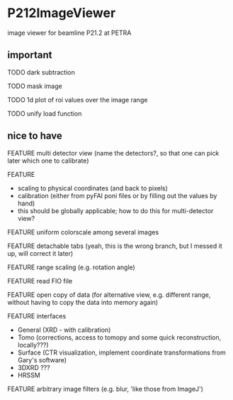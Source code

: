 # P212ImageViewer
image viewer for beamline P21.2 at PETRA

## important
TODO dark subtraction

TODO mask image

TODO 1d plot of roi values over the image range

TODO unify load function

## nice to have
FEATURE multi detector view (name the detectors?, so that one can pick later which one to calibrate)

FEATURE 
- scaling to physical coordinates (and back to pixels)
- calibration (either from pyFAI poni files or by filling out the values by hand)
- this should be globally applicable; how to do this for multi-detector view?

FEATURE uniform colorscale among several images

FEATURE detachable tabs (yeah, this is the wrong branch, but I messed it up, will correct it later)

FEATURE range scaling (e.g. rotation angle)

FEATURE read FIO file

FEATURE open copy of data (for alternative view, e.g. different range, without having to copy the data into memory again)

FEATURE interfaces
- General (XRD - with calibration)
- Tomo (corrections, access to tomopy and some quick reconstruction, locally???)
- Surface (CTR visualization, implement coordinate transformations from Gary's software)
- 3DXRD ???
- HRSSM

FEATURE arbitrary image filters (e.g. blur, 'like those from ImageJ')



